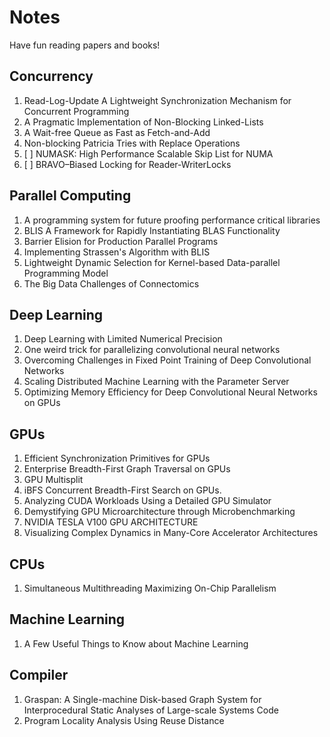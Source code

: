 # Notes

Have fun reading papers and books!

## Concurrency

1. Read-Log-Update A Lightweight Synchronization Mechanism for Concurrent Programming
2. A Pragmatic Implementation of Non-Blocking Linked-Lists
3. A Wait-free Queue as Fast as Fetch-and-Add
4. Non-blocking Patricia Tries with Replace Operations
5. [ ] NUMASK: High Performance Scalable Skip List for NUMA
6. [ ] BRAVO–Biased Locking for Reader-WriterLocks

## Parallel Computing

1. A programming system for future proofing performance critical libraries
2. BLIS A Framework for Rapidly Instantiating BLAS Functionality
3. Barrier Elision for Production Parallel Programs
4. Implementing Strassen's Algorithm with BLIS
5. Lightweight Dynamic Selection for Kernel-based Data-parallel Programming Model
6. The Big Data Challenges of Connectomics

## Deep Learning
 
1. Deep Learning with Limited Numerical Precision
2. One weird trick for parallelizing convolutional neural networks
3. Overcoming Challenges in Fixed Point Training of Deep Convolutional Networks
4. Scaling Distributed Machine Learning with the Parameter Server
5. Optimizing Memory Efficiency for Deep Convolutional Neural Networks on GPUs

## GPUs

1. Efficient Synchronization Primitives for GPUs
2. Enterprise Breadth-First Graph Traversal on GPUs
3. GPU Multisplit
4. iBFS Concurrent Breadth-First Search on GPUs.
5. Analyzing CUDA Workloads Using a Detailed GPU Simulator
6. Demystifying GPU Microarchitecture through Microbenchmarking
7. NVIDIA TESLA V100 GPU ARCHITECTURE
8. Visualizing Complex Dynamics in Many-Core Accelerator Architectures

## CPUs

1. Simultaneous Multithreading Maximizing On-Chip Parallelism

## Machine Learning

1. A Few Useful Things to Know about Machine Learning

## Compiler

1. Graspan: A Single-machine Disk-based Graph System for Interprocedural Static Analyses of Large-scale Systems Code
2. Program Locality Analysis Using Reuse Distance